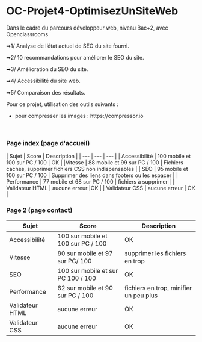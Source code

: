 # OC-Projet4-OptimisezUnSiteWeb
Dans le cadre du parcours développeur web, niveau Bac+2, avec Openclassrooms

<p>➡1/ Analyse de l’état actuel de SEO du site fourni.</p>
<p>➡2/ 10 recommandations pour améliorer le SEO du site. </p>
<p>➡3/ Amélioration du SEO du site.</p>
<p>➡4/ Accessibilité du site web.</p>
<p>➡5/ Comparaison des résultats. </p>

<p>Pour ce projet, utilisation des outils suivants :</p>
<ul>
  <li>
    pour compresser les images : https://compressor.io
  </li>
  </ul>
  </br>
  <h3>Page index (page d'accueil)</h3>
   | Sujet | Score | Description |
| --- | --- | --- |
| Accessibilité | 100 mobile et 100 sur PC / 100  | OK |
|Vitesse  | 88 mobile et 99 sur PC / 100  | Fichiers caches, supprimer fichiers CSS non indispensables |
| SEO           | 95 mobile et 100 sur PC / 100  | Supprimer des liens dans footers ou les espacer   |
| Performance | 77 mobile et 68 sur PC / 100 | fichiers à supprimer |
| Validateur HTML | aucune erreur |OK              |
| Validateur CSS | aucune erreur | OK              |

<h3>Page 2 (page contact)</h3>

   | Sujet | Score | Description |
| --- | --- | --- |
| Accessibilité | 100 sur mobile et 100 sur PC / 100  | OK |
| Vitesse   |80 sur mobile et 97 sur PC/ 100  | supprimer les fichiers en trop  |
| SEO           |100 sur mobile et sur PC 100 / 100  |OK                            |
|Performance | 62 sur mobile et 90 sur PC / 100 | fichiers en trop, minifier un peu plus |
| Validateur HTML | aucune erreur| OK                                     |
| Validateur CSS | aucune erreur | OK          |
  

